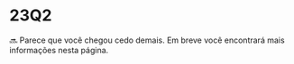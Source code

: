 # 23Q2




🔜 Parece que você chegou cedo demais. Em breve você encontrará mais informações nesta página.

